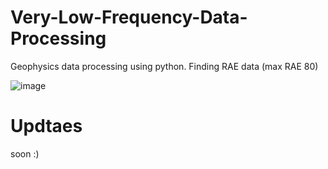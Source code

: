 # Very-Low-Frequency-Data-Processing
Geophysics data processing using python. Finding RAE data (max RAE 80)

![image](https://user-images.githubusercontent.com/88223451/173842080-ccc2b178-0d7c-4834-88b2-19805dacb1cb.png)

# Updtaes
soon :)
